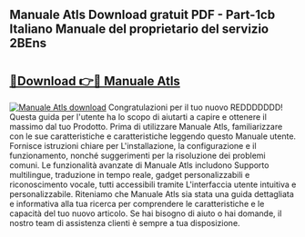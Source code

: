## Manuale Atls Download gratuit PDF - Part-1cb Italiano Manuale del proprietario del servizio 2BEns

# <h2><a href="http://dfft5r7.blite.top/?on=Manuale+Atls">🔗Download 👉🔴 Manuale Atls</a></h2>

[![Manuale Atls download](https://i.imgur.com/lujVjoI.png)](http://dfft5r7.blite.top/?on=Manuale+Atls)
Congratulazioni per il tuo nuovo REDDDDDDD! Questa guida per l'utente ha lo scopo di aiutarti a capire e ottenere il massimo dal tuo Prodotto. Prima di utilizzare Manuale Atls, familiarizzare con le sue caratteristiche e caratteristiche leggendo questo Manuale utente. Fornisce istruzioni chiare per L'installazione, la configurazione e il funzionamento, nonché suggerimenti per la risoluzione dei problemi comuni. Le funzionalità avanzate di Manuale Atls includono Supporto multilingue, traduzione in tempo reale, gadget personalizzabili e riconoscimento vocale, tutti accessibili tramite L'interfaccia utente intuitiva e personalizzabile. Riteniamo che Manuale Atls sia stata una guida dettagliata e informativa alla tua ricerca per comprendere le caratteristiche e le capacità del tuo nuovo articolo. Se hai bisogno di aiuto o hai domande, il nostro team di assistenza clienti è sempre a tua disposizione.
